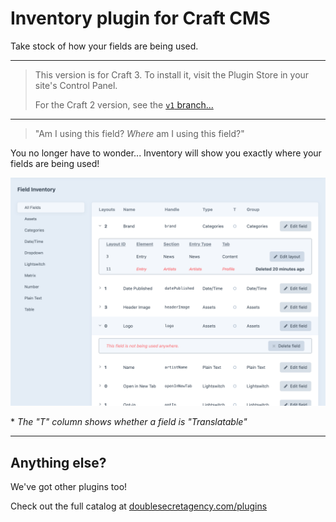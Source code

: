 Inventory plugin for Craft CMS
==============================

Take stock of how your fields are being used.

***

>This version is for Craft 3. To install it, visit the Plugin Store in your site's Control Panel.
>
>For the Craft 2 version, see the [`v1` branch...](https://github.com/doublesecretagency/craft-inventory/tree/v1)

***

>"Am I using this field? _Where_ am I using this field?"

You no longer have to wonder... Inventory will show you exactly where your fields are being used!

![](src/resources/img/example-inventory.png)

\* _The "T" column shows whether a field is "Translatable"_

***

## Anything else?

We've got other plugins too!

Check out the full catalog at [doublesecretagency.com/plugins](https://www.doublesecretagency.com/plugins)

